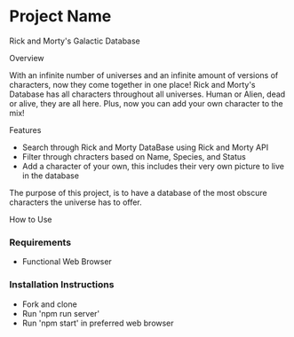 # Project Name
Rick and Morty's Galactic Database

Overview

With an infinite number of universes and an infinite amount of versions of characters, now they come together in one place! Rick and Morty's Database has all characters throughout all universes. Human or Alien, dead or alive, they are all here. Plus, now you can add your own character to the mix!

Features
* Search through Rick and Morty DataBase using Rick and Morty API
* Filter through chracters based on Name, Species, and Status
* Add a character of your own, this includes their very own picture to live in the database

The purpose of this project, is to have a database of the most obscure characters the universe has to offer. 

How to Use



### Requirements 
* Functional Web Browser

### Installation Instructions 
* Fork and clone
* Run 'npm run server'
* Run 'npm start' in preferred web browser 